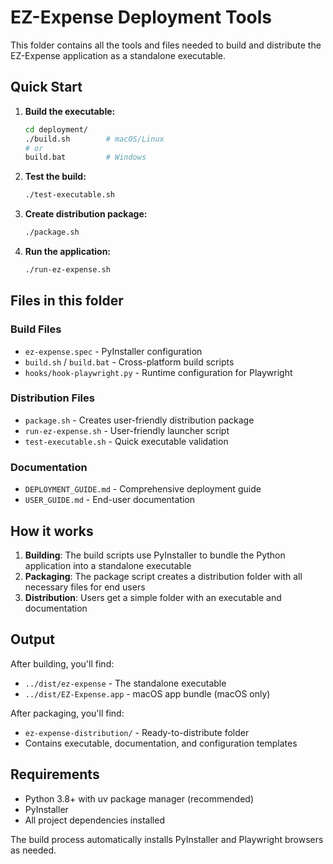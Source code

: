 # EZ-Expense Deployment Tools

This folder contains all the tools and files needed to build and distribute the EZ-Expense application as a standalone executable.

## Quick Start

1. **Build the executable:**

   ```bash
   cd deployment/
   ./build.sh        # macOS/Linux
   # or
   build.bat         # Windows
   ```

2. **Test the build:**

   ```bash
   ./test-executable.sh
   ```

3. **Create distribution package:**

   ```bash
   ./package.sh
   ```

4. **Run the application:**

   ```bash
   ./run-ez-expense.sh
   ```

## Files in this folder

### Build Files

- `ez-expense.spec` - PyInstaller configuration
- `build.sh` / `build.bat` - Cross-platform build scripts
- `hooks/hook-playwright.py` - Runtime configuration for Playwright

### Distribution Files

- `package.sh` - Creates user-friendly distribution package
- `run-ez-expense.sh` - User-friendly launcher script
- `test-executable.sh` - Quick executable validation

### Documentation

- `DEPLOYMENT_GUIDE.md` - Comprehensive deployment guide
- `USER_GUIDE.md` - End-user documentation

## How it works

1. **Building**: The build scripts use PyInstaller to bundle the Python application into a standalone executable
2. **Packaging**: The package script creates a distribution folder with all necessary files for end users
3. **Distribution**: Users get a simple folder with an executable and documentation

## Output

After building, you'll find:

- `../dist/ez-expense` - The standalone executable
- `../dist/EZ-Expense.app` - macOS app bundle (macOS only)

After packaging, you'll find:

- `ez-expense-distribution/` - Ready-to-distribute folder
- Contains executable, documentation, and configuration templates

## Requirements

- Python 3.8+ with uv package manager (recommended)
- PyInstaller
- All project dependencies installed

The build process automatically installs PyInstaller and Playwright browsers as needed.

